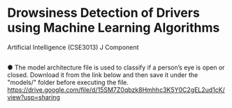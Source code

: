 # Drowsiness Detection of Drivers using Machine Learning Algorithms
Artificial Intelligence (CSE3013) J Component
## 
● The model architecture file is used to classify if a person’s eye is open or closed. Download it from the link below and then save it under the "models/" folder before executing the file.\
https://drive.google.com/file/d/15SM7Z0qbzk8Hmhhc3K5Y0C2gEL2ud1cK/view?usp=sharing
